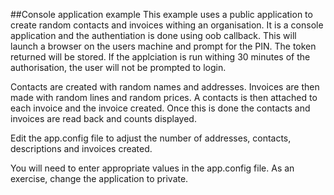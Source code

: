 ﻿##Console application example
This example uses a public application to create random contacts and invoices withing an organisation. It is a console application and the authentiation is done using oob callback. This will launch a browser on the users machine and prompt for the PIN. The token returned will be stored. If the applciation is run withing 30 minutes of the authorisation, the user will not be prompted to login.

Contacts are created with random names and addresses. Invoices are then made with random lines and random prices. A contacts is then attached to each invoice and the invoice created. Once this is done the contacts and invoices are read back and counts displayed.

Edit the app.config file to adjust the number of addresses, contacts, descriptions and invoices created.

You will need to enter appropriate values in the app.config file. As an exercise, change the application to private.
